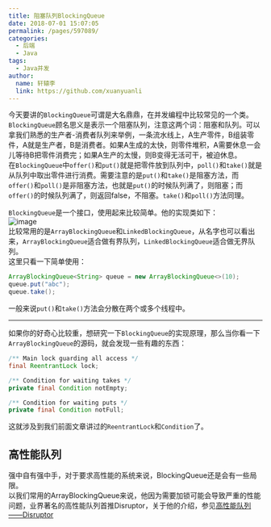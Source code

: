 ```yaml
---
title: 阻塞队列BlockingQueue
date: 2018-07-01 15:07:05
permalink: /pages/597089/
categories:
  - 后端
  - Java
tags:
  - Java并发
author: 
  name: 轩辕李
  link: https://github.com/xuanyuanli
---
```


今天要讲的`BlockingQueue`可谓是大名鼎鼎，在并发编程中比较常见的一个类。  
`BlockingQueue`顾名思义是表示一个阻塞队列，注意这两个词：阻塞和队列。可以拿我们熟悉的生产者-消费者队列来举例，一条流水线上，A生产零件，B组装零件，A就是生产者，B是消费者。如果A生成的太快，则零件堆积，A需要休息一会儿等待B把零件消费完；如果A生产的太慢，则B变得无活可干，被迫休息。  
在`BlockingQueue`中`offer()`和`put()`就是把零件放到队列中，`poll()`和`take()`就是从队列中取出零件进行消费。需要注意的是`put()`和`take()`是阻塞方法，而`offer()`和`poll()`是非阻塞方法，也就是`put()`的时候队列满了，则阻塞；而`offer()`的时候队列满了，则返回false，不阻塞。`take()`和`poll()`方法同理。  
<!-- more -->

`BlockingQueue`是一个接口，使用起来比较简单。他的实现类如下：  
![image](https://cdn.staticaly.com/gh/xuanyuanli/Img@master/picx/image.2qappkzmpag0.jpg)  
比较常用的是`ArrayBlockingQueue`和`LinkedBlockingQueue`，从名字也可以看出来，`ArrayBlockingQueue`适合做有界队列，`LinkedBlockingQueue`适合做无界队列。  
这里只看一下简单使用：
```java
ArrayBlockingQueue<String> queue = new ArrayBlockingQueue<>(10);
queue.put("abc");
queue.take();
```
一般来说`put()`和`take()`方法会分散在两个或多个线程中。

--- 

如果你的好奇心比较重，想研究一下`BlockingQueue`的实现原理，那么当你看一下`ArrayBlockingQueue`的源码，就会发现一些有趣的东西：
```java
/** Main lock guarding all access */
final ReentrantLock lock;

/** Condition for waiting takes */
private final Condition notEmpty;

/** Condition for waiting puts */
private final Condition notFull;
```
这就涉及到我们前面文章讲过的`ReentrantLock`和`Condition`了。

## 高性能队列
强中自有强中手，对于要求高性能的系统来说，BlockingQueue还是会有一些局限。  
以我们常用的ArrayBlockingQueue来说，他因为需要加锁可能会导致严重的性能问题，业界著名的高性能队列首推Disruptor，关于他的介绍，参见[高性能队列——Disruptor](https://tech.meituan.com/2016/11/18/disruptor.html)
